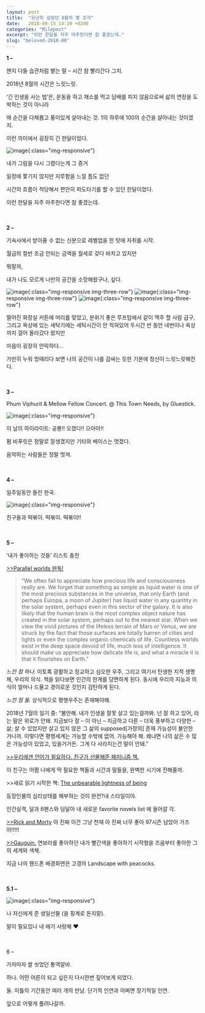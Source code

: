 ```yaml
---
layout: post
title:  "유난히 길었던 8월의 몇 조각"
date:   2018-09-15 14:20 +0200
categories: "Milepost"
excerpt: "이런 한달을 자주 마주한다면 참 좋겠는데."
slug: "beloved-2018-08"
---
```

**1 –**

왠지 다들 습관처럼 뱉는 말 – 시간 참 빨리간다 그치.

2018년 8월의 시간은 느릿느릿.

‘긴 인생을 사는 법’은, 운동을 하고 채소를 먹고 담배를 피지 않음으로써 삶의 연장을 도박하는 것이 아니라

매 순간을 다채롭고 풍미있게 살아내는 것. 1의 하루에 100의 순간을 살아내는 것이겠지.

이런 의미에서 굉장히 긴 한달이었다.

![image]({{site.baseurl}}/assets/images/post-drawing.jpeg){:class="img-responsive"}
<figcaption>내가 그림을 다시 그렸다는게 그 증거</figcaption>

일정에 쫓기지 않지만 지루함을 느낄 틈도 없던

시간의 흐름이 적당해서 편안히 파도타기를 할 수 있던 한달이었다.

이런 한달을 자주 마주한다면 참 좋겠는데.

<br><br>
**2 –**

기숙사에서 받아줄 수 없는 신분으로 레벨업을 한 탓에 자취를 시작.

월급의 절반 조금 안되는 금액을 월세로 갖다 바치고 있지만

뭐랄까,

내가 나도 모르게 나만의 공간을 소망해왔구나, 싶다.

![image]({{site.baseurl}}/assets/images/post-shower.jpeg){:class="img-responsive img-three-row"}
![image]({{site.baseurl}}/assets/images/post-rooftop.jpeg){:class="img-responsive img-three-row"}
![image]({{site.baseurl}}/assets/images/post-washingmachine.jpeg){:class="img-responsive img-three-row"}

<figcaption>떨어진 화장실 커튼에 머리를 맞았고, 분위기 좋은 루프탑에서 같이 맥주 할 사람 급구, 그리고 옥상에 있는 세탁기에는 세탁시간이 안 적혀있어 두시간 반 동안 네번이나 옥상까지 걸어 올라갔다 왔지만</figcaption>

마음이 굉장히 안락하다…

가만히 누워 멍때리다 보면 나의 공간이 나를 감싸는 듯한 기분에 정신이 느릿느릿해진다.

<br><br>
**3 –**

Phum Viphurit & Mellow Fellow Concert. @ This Town Needs, by Gluestick.

![image]({{site.baseurl}}/assets/images/post-phum.jpeg){:class="img-responsive"}
<figcaption>이 날의 하이라이트: 공룡!! 오졌다!! 으아아!!</figcaption>


펌 비푸릿은 정말로 잘생겼지만 기타와 베이스는 멋졌다.

음악하는 사람들은 정말 멋져.

<br><br>
**4 –**

일주일동안 들린 한국.

![image]({{site.baseurl}}/assets/images/post-topoki.jpeg){:class="img-responsive"}

친구들과 떡볶이. 떡볶이. 떡볶이!!

<br><br>
**5 –**

‘내가 좋아하는 것들’ 리스트 충전

<u>>>Parallel worlds 완독!</u>

>“We often fail to appreciate how precious life and consciousness really are. We forget that something as simple as liquid water is one of the most precious substances in the universe, that only Earth (and perhaps Europa, a moon of Jupiter) has liquid water in any quantity in the solar system, perhaps even in this sector of the galaxy. It is also likely that the human brain is the most complex object nature has created in the solar system, perhaps out to the nearest star. When we view the vivid pictures of the lifeless terrain of Mars or Venus, we are struck by the fact that those surfaces are totally barren of cities and lights or even the complex organic chemicals of life. Countless worlds exist in the deep space devoid of life, much less of intelligence. It should make us appreciate how delicate life is, and what a miracle it is that it flourishes on Earth.”

_느낀 점 하나._ 이토록 광활하고 정교하고 심오한 우주, 그리고 여기서 탄생한 지적 생명체, 우리의 의식. 책을 읽다보면 인간의 한계를 당면하게 된다. 동시에 우리의 지능과 의식이 얼마나 드물고 경이로운 것인지 감탄하게 된다.

_느낀 점 둘._ 상식적으로 평행우주는 존재해야해.

2018년 7월의 일기 중: “불안해. 내가 인생을 잘못 살고 있는걸까봐. 넌 잘 하고 있어, 라는 말은 위로가 안돼. 지금보다 잘 – 이 아닌 – 지금하고 다른 – 더욱 풍부하고 다양한 – 삶; 살 수 있었지만 살고 있지 않은 그 삶의 supposed[가정의] 존재 가능성이 불안한 거니까. 이렇다면 평행세계는 가능할 수밖에 없어. 가능해야 해. 왜냐면 나의 삶은 수 많은 가능성이 있었고, 있을거거든. 그게 다 사라지는건 말이 안돼.”

<u>>>우리에겐 언어가 필요하다. 친구가 선물해준 페미니즘 책.</u>

이 친구는 어쩜 나에게 딱 필요한 책들과 시간과 말들을, 완벽한 시기에 전해줄까.

\>>새로 읽기 시작한 책: <u>The unbearable lightness of being</u>

등장인물의 심리상태를 해부하는 것이 완전?내 스타일이야.

인간실격, 달과 6펜스와 덩달아 내 새로운 favorite novels list 에 들어갈 각.

<u>>>Rick and Morty</u> 아 진짜 이건 그냥 천재 아 진짜 너무 좋아 97시즌 남았어 가즈아!!!!!

<u>>>Gauguin.</u> 연보라를 좋아하던 내가 빨간색을 좋아하기 시작했을 즈음부터 좋아한 그의 세계와 색채.

지금 나의 핸드폰 배경화면은 고갱의 Landscape with peacocks.

<br><br>
**5.1 –**

![image]({{site.baseurl}}/assets/images/post-camera.jpeg){:class="img-responsive"}

나 자신에게 준 생일선물 (을 핑계로 돈지랄).

말이 필요있나 내 애기 사랑해 ♥

<br><br>
6 –

가자마자 쌀 씻었던 통역알바.

하나. 어떤 어른이 되고 싶은지 다시한번 짚어보게 되었다.

둘. 이틀의 기간동안 여러 개의 만남. 단기적 인연과 어쩌면 장기적일 인연.

앞으로 어떻게 풀려나갈까.